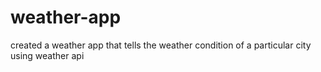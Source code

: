 # weather-app
created a weather app that tells the weather condition of a particular city using weather api
